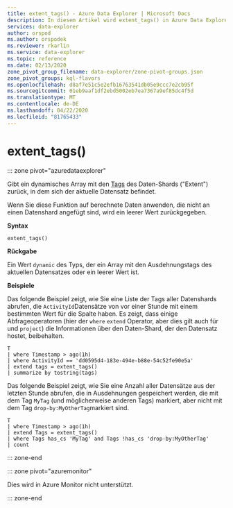 ```yaml
---
title: extent_tags() - Azure Data Explorer | Microsoft Docs
description: In diesem Artikel wird extent_tags() in Azure Data Explorer beschrieben.
services: data-explorer
author: orspod
ms.author: orspodek
ms.reviewer: rkarlin
ms.service: data-explorer
ms.topic: reference
ms.date: 02/13/2020
zone_pivot_group_filename: data-explorer/zone-pivot-groups.json
zone_pivot_groups: kql-flavors
ms.openlocfilehash: d8af7e51c5e2efb16763541db05e9ccc7e2cb95f
ms.sourcegitcommit: 01eb9aaf1df2ebd5002eb7ea7367a9ef85dc4f5d
ms.translationtype: MT
ms.contentlocale: de-DE
ms.lasthandoff: 04/22/2020
ms.locfileid: "81765433"
---
```

# <a name="extent_tags"></a>extent_tags()

::: zone pivot="azuredataexplorer"

Gibt ein dynamisches Array mit den [Tags](../management/extents-overview.md#extent-tagging) des Daten-Shards ("Extent") zurück, in dem sich der aktuelle Datensatz befindet. 

Wenn Sie diese Funktion auf berechnete Daten anwenden, die nicht an einen Datenshard angefügt sind, wird ein leerer Wert zurückgegeben.

**Syntax**

`extent_tags()`

**Rückgabe**

Ein Wert `dynamic` des Typs, der ein Array mit den Ausdehnungstags des aktuellen Datensatzes oder ein leerer Wert ist.

**Beispiele**

Das folgende Beispiel zeigt, wie Sie eine Liste der Tags aller Datenshards abrufen, die `ActivityId`Datensätze von vor einer Stunde mit einem bestimmten Wert für die Spalte haben. Es zeigt, dass einige Abfrageoperatoren (hier der `where` `extend` Operator, aber dies gilt auch für und `project`) die Informationen über den Daten-Shard, der den Datensatz hostet, beibehalten.

```kusto
T
| where Timestamp > ago(1h)
| where ActivityId == 'dd0595d4-183e-494e-b88e-54c52fe90e5a'
| extend tags = extent_tags()
| summarize by tostring(tags)
```

Das folgende Beispiel zeigt, wie Sie eine Anzahl aller Datensätze aus der letzten Stunde abrufen, die in Ausdehnungen gespeichert werden, die mit dem Tag `MyTag` (und möglicherweise anderen Tags) markiert, aber nicht mit dem Tag `drop-by:MyOtherTag`markiert sind.

```kusto
T
| where Timestamp > ago(1h)
| extend Tags = extent_tags()
| where Tags has_cs 'MyTag' and Tags !has_cs 'drop-by:MyOtherTag'
| count
```

::: zone-end

::: zone pivot="azuremonitor"

Dies wird in Azure Monitor nicht unterstützt.

::: zone-end
